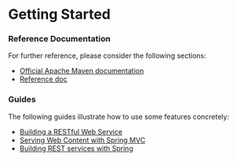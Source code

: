 # Getting Started

### Reference Documentation
For further reference, please consider the following sections:

* [Official Apache Maven documentation](https://maven.apache.org/guides/index.html)
* [Reference doc](https://github.com/Microsoft/azure-spring-boot/tree/master/azure-spring-boot)

### Guides
The following guides illustrate how to use some features concretely:

* [Building a RESTful Web Service](https://spring.io/guides/gs/rest-service/)
* [Serving Web Content with Spring MVC](https://spring.io/guides/gs/serving-web-content/)
* [Building REST services with Spring](https://spring.io/guides/tutorials/bookmarks/)

